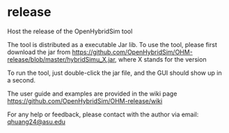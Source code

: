 # release
Host the release of the OpenHybridSim tool

The tool is distributed as a executable Jar lib. To use the tool, please first download the jar from https://github.com/OpenHybridSim/OHM-release/blob/master/hybridSimu_X.jar, where X stands for the version

To run the tool, just double-click the jar file, and the GUI should show up in a second.

The user guide and examples are provided in the wiki page
https://github.com/OpenHybridSim/OHM-release/wiki

For any help or feedback, please contact with the author via email: qhuang24@asu.edu
